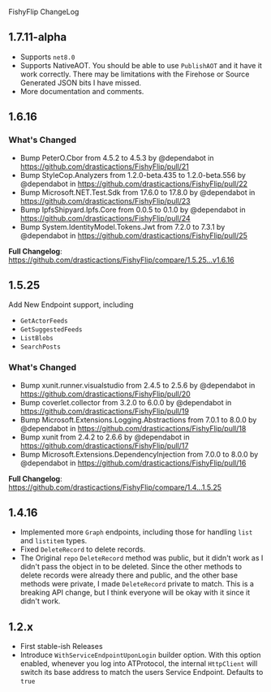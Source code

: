 FishyFlip ChangeLog

## 1.7.11-alpha
- Supports `net8.0`
- Supports NativeAOT. You should be able to use `PublishAOT` and it have it work correctly. There may be limitations with the Firehose or Source Generated JSON bits I have missed.
- More documentation and comments.

## 1.6.16
### What's Changed
* Bump PeterO.Cbor from 4.5.2 to 4.5.3 by @dependabot in https://github.com/drasticactions/FishyFlip/pull/21
* Bump StyleCop.Analyzers from 1.2.0-beta.435 to 1.2.0-beta.556 by @dependabot in https://github.com/drasticactions/FishyFlip/pull/22
* Bump Microsoft.NET.Test.Sdk from 17.6.0 to 17.8.0 by @dependabot in https://github.com/drasticactions/FishyFlip/pull/23
* Bump IpfsShipyard.Ipfs.Core from 0.0.5 to 0.1.0 by @dependabot in https://github.com/drasticactions/FishyFlip/pull/24
* Bump System.IdentityModel.Tokens.Jwt from 7.2.0 to 7.3.1 by @dependabot in https://github.com/drasticactions/FishyFlip/pull/25


**Full Changelog**: https://github.com/drasticactions/FishyFlip/compare/1.5.25...v1.6.16

## 1.5.25
Add New Endpoint support, including
- `GetActorFeeds`
- `GetSuggestedFeeds`
- `ListBlobs`
- `SearchPosts`

### What's Changed
* Bump xunit.runner.visualstudio from 2.4.5 to 2.5.6 by @dependabot in https://github.com/drasticactions/FishyFlip/pull/20
* Bump coverlet.collector from 3.2.0 to 6.0.0 by @dependabot in https://github.com/drasticactions/FishyFlip/pull/19
* Bump Microsoft.Extensions.Logging.Abstractions from 7.0.1 to 8.0.0 by @dependabot in https://github.com/drasticactions/FishyFlip/pull/18
* Bump xunit from 2.4.2 to 2.6.6 by @dependabot in https://github.com/drasticactions/FishyFlip/pull/17
* Bump Microsoft.Extensions.DependencyInjection from 7.0.0 to 8.0.0 by @dependabot in https://github.com/drasticactions/FishyFlip/pull/16

**Full Changelog**: https://github.com/drasticactions/FishyFlip/compare/1.4...1.5.25

## 1.4.16
- Implemented more `Graph` endpoints, including those for handling `list` and `listitem` types. 
- Fixed `DeleteRecord` to delete records. 
 - The Original `repo` `DeleteRecord` method was public, but it didn't work as I didn't pass the object in to be deleted. Since the other methods to delete records were already there and public, and the other base methods were private, I made `DeleteRecord` private to match. This is a breaking API change, but I think everyone will be okay with it since it didn't work. 

## 1.2.x
- First stable-ish Releases
- Introduce `WithServiceEndpointUponLogin` builder option. With this option enabled, whenever you log into ATProtocol, the internal `HttpClient` will switch its base address to match the users Service Endpoint. Defaults to `true`


